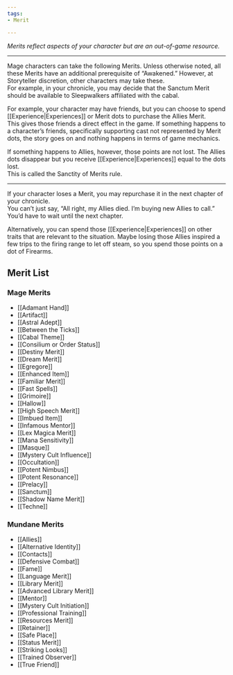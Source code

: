 ```yaml
---
tags:
- Merit

---
```


_Merits reflect aspects of your character but are an out-of-game resource._

---

Mage characters can take the following Merits. Unless otherwise noted, all these Merits have an additional prerequisite of “Awakened.” However, at Storyteller discretion, other characters may take these.\
For example, in your chronicle, you may decide that the Sanctum Merit should be available to Sleepwalkers affiliated with the cabal.

For example, your character may have friends, but you can choose to spend [[Experience|Experiences]] or Merit dots to purchase the Allies Merit.\
This gives those friends a direct effect in the game. If something happens to a character’s friends, specifically supporting cast not represented by Merit dots, the story goes on and nothing happens in terms of game mechanics.

If something happens to Allies, however, those points are not lost. The Allies dots disappear but you receive [[Experience|Experiences]] equal to the dots lost.\
This is called the Sanctity of Merits rule.

---

If your character loses a Merit, you may repurchase it in the next chapter of your chronicle.\
You can’t just say, “All right, my Allies died. I’m buying new Allies to call.” You’d have to wait until the next chapter.

Alternatively, you can spend those [[Experience|Experiences]] on other traits that are relevant to the situation. Maybe losing those Allies inspired a few trips to the firing range to let off steam, so you spend those points on a dot of Firearms.

## Merit List

### Mage Merits

- [[Adamant Hand]]
- [[Artifact]]
- [[Astral Adept]]
- [[Between the Ticks]]
- [[Cabal Theme]]
- [[Consilium or Order Status]]
- [[Destiny Merit]]
- [[Dream Merit]]
- [[Egregore]]
- [[Enhanced Item]]
- [[Familiar Merit]]
- [[Fast Spells]]
- [[Grimoire]]
- [[Hallow]]
- [[High Speech Merit]]
- [[Imbued Item]]
- [[Infamous Mentor]]
- [[Lex Magica Merit]]
- [[Mana Sensitivity]]
- [[Masque]]
- [[Mystery Cult Influence]]
- [[Occultation]]
- [[Potent Nimbus]]
- [[Potent Resonance]]
- [[Prelacy]]
- [[Sanctum]]
- [[Shadow Name Merit]]
- [[Techne]]

### Mundane Merits

- [[Allies]]
- [[Alternative Identity]]
- [[Contacts]]
- [[Defensive Combat]]
- [[Fame]]
- [[Language Merit]]
- [[Library Merit]]
- [[Advanced Library Merit]]
- [[Mentor]]
- [[Mystery Cult Initiation]]
- [[Professional Training]]
- [[Resources Merit]]
- [[Retainer]]
- [[Safe Place]]
- [[Status Merit]]
- [[Striking Looks]]
- [[Trained Observer]]
- [[True Friend]]